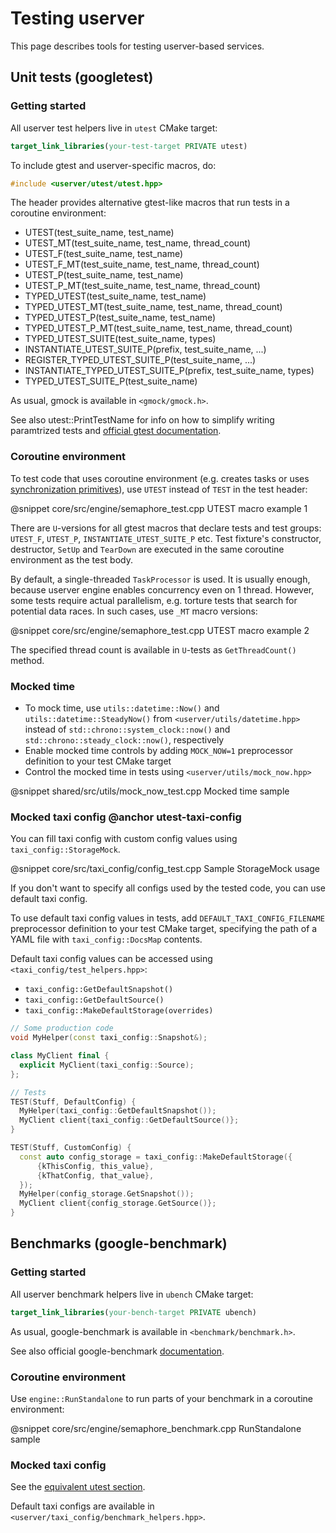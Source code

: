 # Testing userver

This page describes tools for testing userver-based services.

## Unit tests (googletest)

### Getting started

All userver test helpers live in `utest` CMake target:

```cmake
target_link_libraries(your-test-target PRIVATE utest)
```

To include gtest and userver-specific macros, do:

```cpp
#include <userver/utest/utest.hpp>
```

The header provides alternative gtest-like macros that run tests in a coroutine environment:

*  UTEST(test_suite_name, test_name)
*  UTEST_MT(test_suite_name, test_name, thread_count)
*  UTEST_F(test_suite_name, test_name)
*  UTEST_F_MT(test_suite_name, test_name, thread_count)
*  UTEST_P(test_suite_name, test_name)
*  UTEST_P_MT(test_suite_name, test_name, thread_count)
*  TYPED_UTEST(test_suite_name, test_name)
*  TYPED_UTEST_MT(test_suite_name, test_name, thread_count)
*  TYPED_UTEST_P(test_suite_name, test_name)
*  TYPED_UTEST_P_MT(test_suite_name, test_name, thread_count)
*  TYPED_UTEST_SUITE(test_suite_name, types)
*  INSTANTIATE_UTEST_SUITE_P(prefix, test_suite_name, ...)
*  REGISTER_TYPED_UTEST_SUITE_P(test_suite_name, ...)
*  INSTANTIATE_TYPED_UTEST_SUITE_P(prefix, test_suite_name, types)
*  TYPED_UTEST_SUITE_P(test_suite_name)

As usual, gmock is available in `<gmock/gmock.h>`.

See also utest::PrintTestName for info on how to simplify writing paramtrized tests and [official gtest documentation](https://google.github.io/googletest/).

### Coroutine environment

To test code that uses coroutine environment (e.g. creates tasks or uses [synchronization primitives](/en/userver/synchronization.md)), use `UTEST` instead of `TEST` in the test header:

@snippet core/src/engine/semaphore_test.cpp  UTEST macro example 1

There are `U`-versions for all gtest macros that declare tests and test groups: `UTEST_F`, `UTEST_P`, `INSTANTIATE_UTEST_SUITE_P` etc. Test fixture's constructor, destructor, `SetUp` and `TearDown` are executed in the same coroutine environment as the test body.

By default, a single-threaded `TaskProcessor` is used. It is usually enough, because userver engine enables concurrency even on 1 thread. However, some tests require actual parallelism, e.g. torture tests that search for potential data races. In such cases, use `_MT` macro versions:

@snippet core/src/engine/semaphore_test.cpp  UTEST macro example 2

The specified thread count is available in `U`-tests as `GetThreadCount()` method.

### Mocked time

- To mock time, use `utils::datetime::Now()` and `utils::datetime::SteadyNow()` from `<userver/utils/datetime.hpp>` instead of `std::chrono::system_clock::now()` and `std::chrono::steady_clock::now()`, respectively 
- Enable mocked time controls by adding `MOCK_NOW=1` preprocessor definition to your test CMake target
- Control the mocked time in tests using `<userver/utils/mock_now.hpp>`

@snippet shared/src/utils/mock_now_test.cpp  Mocked time sample

### Mocked taxi config @anchor utest-taxi-config

You can fill taxi config with custom config values using `taxi_config::StorageMock`.

@snippet core/src/taxi_config/config_test.cpp  Sample StorageMock usage

If you don't want to specify all configs used by the tested code, you can use default taxi config.

To use default taxi config values in tests, add `DEFAULT_TAXI_CONFIG_FILENAME` preprocessor definition to your test CMake target, specifying the path of a YAML file with `taxi_config::DocsMap` contents.

Default taxi config values can be accessed using `<taxi_config/test_helpers.hpp>`:

- `taxi_config::GetDefaultSnapshot()`
- `taxi_config::GetDefaultSource()`
- `taxi_config::MakeDefaultStorage(overrides)`

```cpp
// Some production code
void MyHelper(const taxi_config::Snapshot&);

class MyClient final {
  explicit MyClient(taxi_config::Source);
};

// Tests
TEST(Stuff, DefaultConfig) {
  MyHelper(taxi_config::GetDefaultSnapshot());
  MyClient client{taxi_config::GetDefaultSource()};
}

TEST(Stuff, CustomConfig) {
  const auto config_storage = taxi_config::MakeDefaultStorage({
      {kThisConfig, this_value},
      {kThatConfig, that_value},
  });
  MyHelper(config_storage.GetSnapshot());
  MyClient client{config_storage.GetSource()};
}
```

## Benchmarks (google-benchmark)

### Getting started

All userver benchmark helpers live in `ubench` CMake target:

```cmake
target_link_libraries(your-bench-target PRIVATE ubench)
```

As usual, google-benchmark is available in `<benchmark/benchmark.h>`.

See also official google-benchmark [documentation](https://github.com/google/benchmark/blob/main/README.md).

### Coroutine environment

Use `engine::RunStandalone` to run parts of your benchmark in a coroutine environment:

@snippet core/src/engine/semaphore_benchmark.cpp  RunStandalone sample

### Mocked taxi config

See the [equivalent utest section](#utest-taxi-config).

Default taxi configs are available in `<userver/taxi_config/benchmark_helpers.hpp>`.
